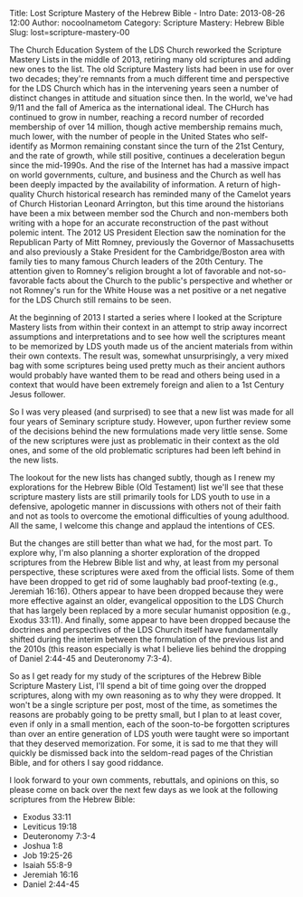 Title: Lost Scripture Mastery of the Hebrew Bible - Intro
Date: 2013-08-26 12:00
Author: nocoolnametom
Category: Scripture Mastery: Hebrew Bible
Slug: lost=scripture-mastery-00

The Church Education System of the LDS Church reworked the Scripture Mastery Lists in the middle of 2013, retiring many old scriptures and adding new ones to the list.  The old Scripture Mastery lists had been in use for over two decades; they're remnants from a much different time and perspective for the LDS Church which has in the intervening years seen a number of distinct changes in attitude and situation since then.  In the world, we've had 9/11 and the fall of America as the international ideal.  The CHurch has continued to grow in number, reaching a record number of recorded membership of over 14 million, though active membership remains much, much lower, with the number of people in the United States who self-identify as Mormon remaining constant since the turn of the 21st Century, and the rate of growth, while still positive, continues a deceleration begun since the mid-1990s.  And the rise of the Internet has had a massive impact on world governments, culture, and business and the Church as well has been deeply impacted by the availability of information.  A return of high-quality Church historical research has reminded many of the Camelot years of Church Historian Leonard Arrington, but this time around the historians have been a mix between member sod the Church and non-members both writing with a hope for an accurate reconstruction of the past without polemic intent.  The 2012 US President Election saw the nomination for the Republican Party of Mitt Romney, previously the Governor of Massachusetts and also previously a Stake President for the Cambridge/Boston area with family ties to many famous Church leaders of the 20th Century.  The attention given to Romney's religion brought a lot of favorable and not-so-favorable facts about the Church to the public's perspective and whether or not Romney's run for the White House was a net positive or a net negative for the LDS Church still remains to be seen.

At the beginning of 2013 I started a series where I looked at the Scripture Mastery lists from within their context in an attempt to strip away incorrect assumptions and interpretations and to see how well the scriptures meant to be memorized by LDS youth made us of the ancient materials from within their own contexts.  The result was, somewhat unsurprisingly, a very mixed bag with some scriptures being used pretty much as their ancient authors would probably have wanted them to be read and others being used in a context that would have been extremely foreign and alien to a 1st Century Jesus follower.

So I was very pleased (and surprised) to see that a new list was made for all four years of Seminary scripture study.  However, upon further review some of the decisions behind the new formulations made very little sense.  Some of the new scriptures were just as problematic in their context as the old ones, and some of the old problematic scriptures had been left behind in the new lists.

The lookout for the new lists has changed subtly, though as I renew my explorations for the Hebrew Bible (Old Testament) list we'll see that these scripture mastery lists are still primarily tools for LDS youth to use in a defensive, apologetic manner in discussions with others not of their faith and not as tools to overcome the emotional difficulties of young adulthood.  All the same, I welcome this change and applaud the intentions of CES.

But the changes are still better than what we had, for the most part.  To explore why, I'm also planning a shorter exploration of the dropped scriptures from the Hebrew Bible list and why, at least from my personal perspective, these scriptures were axed from the official lists.  Some of them have been dropped to get rid of some laughably bad proof-texting (e.g., Jeremiah 16:16).  Others appear to have been dropped because they were more effective against an older, evangelical opposition to the LDS Church that has largely been replaced by a more secular humanist opposition (e.g., Exodus 33:11).  And finally, some appear to have been dropped because the doctrines and perspectives of the LDS Church itself have fundamentally shifted during the interim between the formulation of the previous list and the 2010s (this reason especially is what I believe lies behind the dropping of Daniel 2:44-45 and Deuteronomy 7:3-4).

So as I get ready for my study of the scriptures of the Hebrew Bible Scripture Mastery List, I'll spend a bit of time going over the dropped scriptures, along with my own reasoning as to why they were dropped.  It won't be a single scripture per post, most of the time, as sometimes the reasons are probably going to be pretty small, but I plan to at least cover, even if only in a small mention, each of the soon-to-be forgotten scriptures than over an entire generation of LDS youth were taught were so important that they deserved memorization.  For some, it is sad to me that they will quickly be dismissed back into the seldom-read pages of the Christian Bible, and for others I say good riddance.

I look forward to your own comments, rebuttals, and opinions on this, so please come on back over the next few days as we look at the following scriptures from the Hebrew Bible:

 * Exodus 33:11
 * Leviticus 19:18
 * Deuteronomy 7:3-4
 * Joshua 1:8
 * Job 19:25-26
 * Isaiah 55:8-9
 * Jeremiah 16:16
 * Daniel 2:44-45